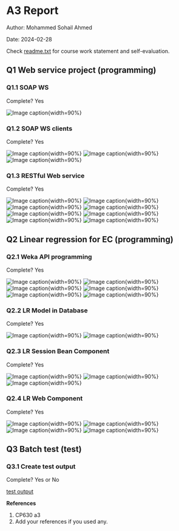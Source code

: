 # A3 Report

Author: Mohammed Sohail Ahmed

Date: 2024-02-28

Check [readme.txt](readme.txt) for course work statement and self-evaluation.

## Q1 Web service project (programming)

### Q1.1 SOAP WS

Complete? Yes

<!--If you answer Yes, insert a screenshot image to show the completion. -->

![Image caption](images/1.1-web-output.png){width=90%}

<!--If No, add a short description to describe the issues encountered.-->

### Q1.2 SOAP WS clients

Complete? Yes

<!--If you answer Yes, insert a screenshot image to show the completion. -->

![Image caption](images/1.2-java-console-output.png){width=90%}
![Image caption](images/1.2-web-output.png){width=90%}
![Image caption](images/1.2-curl-command-console-output.png){width=90%}

<!--If No, add a short description to describe the issues encountered.-->

### Q1.3 RESTful Web service

Complete? Yes

<!--If you answer Yes, insert a screenshot image to show the completion. -->

![Image caption](images/1.3-web-output.png){width=90%}
![Image caption](images/1.3-console-output.png){width=90%}
![Image caption](images/1.3-web-output-index-rs.png){width=90%}
![Image caption](images/1.3-web-output-count.png){width=90%}
![Image caption](images/1.3-web-output-min.png){width=90%}
![Image caption](images/1.3-web-output-max.png){width=90%}
![Image caption](images/1.3-web-output-mean.png){width=90%}
![Image caption](images/1.3-web-output-std.png){width=90%}

<!--If No, add a short description to describe the issues encountered.-->

## Q2 Linear regression for EC (programming)

### Q2.1 Weka API programming

Complete? Yes

<!--If you answer Yes, insert a screenshot image to show the completion. -->

![Image caption](images/2.1-ml-weka-console-output.png){width=90%}
![Image caption](images/2.1-ModelFileGenerate-console-output.png){width=90%}
![Image caption](images/2.1-ModelFileTest-console-output.png){width=90%}
![Image caption](images/2.1-test-result.png){width=90%}
![Image caption](images/2.1-ModelFilePredict-console-output.png){width=90%}
![Image caption](images/2.1-result.png){width=90%}

<!--If No, add a short description to describe the issues encountered.-->

### Q2.2 LR Model in Database

Complete? Yes

<!--If you answer Yes, insert a screenshot image to show the completion. -->

![Image caption](images/2.2-ModelDBInsert-console-output.png){width=90%}
![Image caption](images/2.2-ModelDBPredict-console-output.png){width=90%}

<!--If No, add a short description to describe the issues encountered.-->

### Q2.3 LR Session Bean Component

Complete? Yes

<!--If you answer Yes, insert a screenshot image to show the completion. -->

![Image caption](images/2.3-LRStateless.png){width=90%}
![Image caption](images/2.3-LRStatelessLocal.png){width=90%}
![Image caption](images/2.3-pom.png){width=90%}

<!--If No, add a short description to describe the issues encountered.-->

### Q2.4 LR Web Component

Complete? Yes

<!--If you answer Yes, insert a screenshot image to show the completion. -->

![Image caption](images/2.4-pom.png){width=90%}
![Image caption](images/2.4-curl-command.png){width=90%}
![Image caption](images/2.4-web-output.png){width=90%}
![Image caption](images/2.4-web-output-1.png){width=90%}

<!--If No, add a short description to describe the issues encountered.-->

## Q3 Batch test (test)

### Q3.1 Create test output

Complete? Yes or No

[test output](test_output.txt)

**References**

1. CP630 a3
2. Add your references if you used any.
